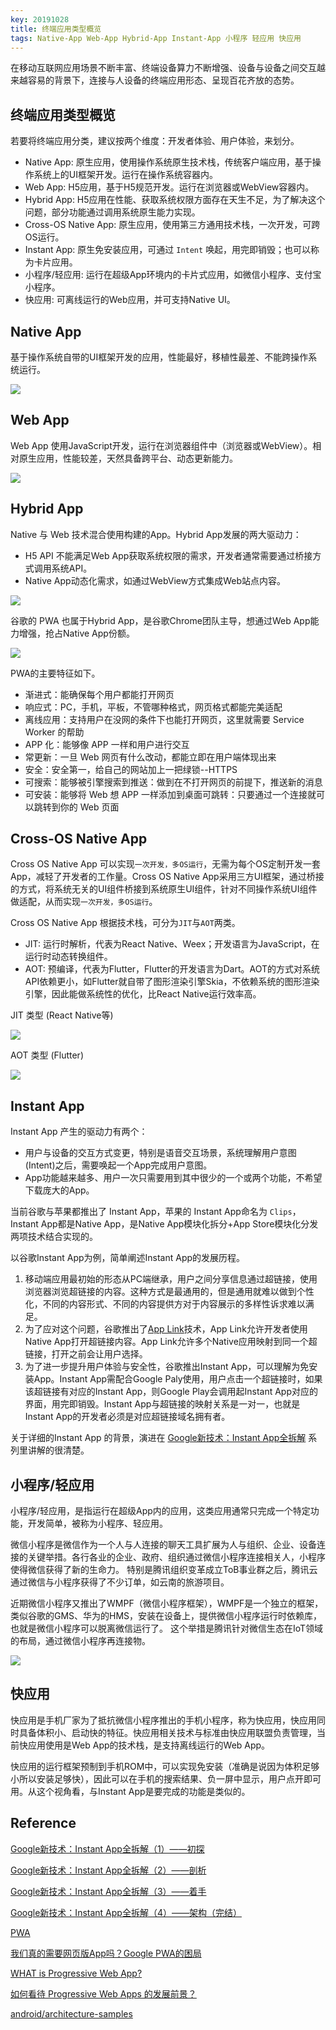 ```yaml
---
key: 20191028
title: 终端应用类型概览
tags: Native-App Web-App Hybrid-App Instant-App 小程序 轻应用 快应用
---
```


在移动互联网应用场景不断丰富、终端设备算力不断增强、设备与设备之间交互越来越容易的背景下，连接与人设备的终端应用形态、呈现百花齐放的态势。<!--more-->

## 终端应用类型概览

若要将终端应用分类，建议按两个维度：开发者体验、用户体验，来划分。

- Native App: 原生应用，使用操作系统原生技术栈，传统客户端应用，基于操作系统上的UI框架开发。运行在操作系统容器内。
- Web App: H5应用，基于H5规范开发。运行在浏览器或WebView容器内。
- Hybrid App: H5应用在性能、获取系统权限方面存在天生不足，为了解决这个问题，部分功能通过调用系统原生能力实现。
- Cross-OS Native App: 原生应用，使用第三方通用技术栈，一次开发，可跨OS运行。
- Instant App: 原生免安装应用，可通过 ```Intent``` 唤起，用完即销毁；也可以称为卡片应用。
- 小程序/轻应用: 运行在超级App环境内的卡片式应用，如微信小程序、支付宝小程序。
- 快应用: 可离线运行的Web应用，并可支持Native UI。

## Native App

基于操作系统自带的UI框架开发的应用，性能最好，移植性最差、不能跨操作系统运行。

![](/images/native-app.png)

## Web App

Web App 使用JavaScript开发，运行在浏览器组件中（浏览器或WebView）。相对原生应用，性能较差，天然具备跨平台、动态更新能力。

![](/images/web-app.png)

## Hybrid App

Native 与 Web 技术混合使用构建的App。Hybrid App发展的两大驱动力：

- H5 API 不能满足Web App获取系统权限的需求，开发者通常需要通过桥接方式调用系统API。
- Native App动态化需求，如通过WebView方式集成Web站点内容。

![](/images/hybrid-app.png)

谷歌的 PWA 也属于Hybrid App，是谷歌Chrome团队主导，想通过Web App能力增强，抢占Native App份额。

![](/images/pwa-app.png)

PWA的主要特征如下。

- 渐进式：能确保每个用户都能打开网页
- 响应式：PC，手机，平板，不管哪种格式，网页格式都能完美适配
- 离线应用：支持用户在没网的条件下也能打开网页，这里就需要 Service Worker 的帮助
- APP 化：能够像 APP 一样和用户进行交互
- 常更新：一旦 Web 网页有什么改动，都能立即在用户端体现出来
- 安全：安全第一，给自己的网站加上一把绿锁--HTTPS
- 可搜索：能够被引擎搜索到推送：做到在不打开网页的前提下，推送新的消息
- 可安装：能够将 Web 想 APP 一样添加到桌面可跳转：只要通过一个连接就可以跳转到你的 Web 页面

## Cross-OS Native App

Cross OS Native App 可以实现```一次开发，多OS运行```，无需为每个OS定制开发一套App，减轻了开发者的工作量。Cross OS Native App采用三方UI框架，通过桥接的方式，将系统无关的UI组件桥接到系统原生UI组件，针对不同操作系统UI组件做适配，从而实现```一次开发，多OS运行```。

Cross OS Native App 根据技术栈，可分为```JIT```与```AOT```两类。

- JIT: 运行时解析，代表为React Native、Weex；开发语言为JavaScript，在运行时动态转换组件。
- AOT: 预编译，代表为Flutter，Flutter的开发语言为Dart。AOT的方式对系统API依赖更小，如Flutter就自带了图形渲染引擎Skia，不依赖系统的图形渲染引擎，因此能做系统性的优化，比React Native运行效率高。

JIT 类型 (React Native等)

![](/images/cross-os-native-app-jit.png)

AOT 类型 (Flutter)

![](/images/cross-os-native-app-aot.png)

## Instant App

Instant App 产生的驱动力有两个：

- 用户与设备的交互方式变更，特别是语音交互场景，系统理解用户意图(Intent)之后，需要唤起一个App完成用户意图。
- App功能越来越多、用户一次只需要用到其中很少的一个或两个功能，不希望下载庞大的App。

当前谷歌与苹果都推出了 Instant App，苹果的 Instant App命名为 ```Clips```，Instant App都是Native App，是Native App模块化拆分+App Store模块化分发两项技术结合实现的。

以谷歌Instant App为例，简单阐述Instant App的发展历程。

1. 移动端应用最初始的形态从PC端继承，用户之间分享信息通过超链接，使用浏览器浏览超链接的内容。这种方式是最通用的，但是通用就难以做到个性化，不同的内容形式、不同的内容提供方对于内容展示的多样性诉求难以满足。
2. 为了应对这个问题，谷歌推出了[App Link](https://developer.android.google.cn/studio/write/app-link-indexing)技术，App Link允许开发者使用Native App打开超链接内容。App Link允许多个Native应用映射到同一个超链接，打开之前会让用户选择。
3. 为了进一步提升用户体验与安全性，谷歌推出Instant App，可以理解为免安装App。Instant App需配合Google Paly使用，用户点击一个超链接时，如果该超链接有对应的Instant App，则Google Play会调用起Instant App对应的界面，用完即销毁。Instant App与超链接的映射关系是一对一，也就是Instant App的开发者必须是对应超链接域名拥有者。

关于详细的Instant App 的背景，演进在 [Google新技术：Instant App全拆解](https://segmentfault.com/a/1190000010906162) 系列里讲解的很清楚。

## 小程序/轻应用

小程序/轻应用，是指运行在超级App内的应用，这类应用通常只完成一个特定功能，开发简单，被称为小程序、轻应用。

微信小程序是微信作为一个人与人连接的聊天工具扩展为人与组织、企业、设备连接的关键举措。各行各业的企业、政府、组织通过微信小程序连接相关人，小程序使得微信获得了新的生命力。
特别是腾讯组织变革成立ToB事业群之后，腾讯云通过微信与小程序获得了不少订单，如云南的旅游项目。

近期微信小程序又推出了WMPF（微信小程序框架），WMPF是一个独立的框架，类似谷歌的GMS、华为的HMS，安装在设备上，提供微信小程序运行时依赖库，也就是微信小程序可以脱离微信运行了。
这个举措是腾讯针对微信生态在IoT领域的布局，通过微信小程序再连接物。

![](/images/mini-app.png)

## 快应用

快应用是手机厂家为了抵抗微信小程序推出的手机小程序，称为快应用，快应用同时具备体积小、启动快的特征。快应用相关技术与标准由快应用联盟负责管理，当前快应用使用是Web App的技术栈，是支持离线运行的Web App。

快应用的运行框架预制到手机ROM中，可以实现免安装（准确是说因为体积足够小所以安装足够快），因此可以在手机的搜索结果、负一屏中显示，用户点开即可用。从这个视角看，与Instant App是要完成的功能是类似的。

## Reference

[Google新技术：Instant App全拆解（1）——初探](https://segmentfault.com/a/1190000010906162)

[Google新技术：Instant App全拆解（2）——剖析](https://segmentfault.com/a/1190000011169174)

[Google新技术：Instant App全拆解（3）——着手](https://segmentfault.com/a/1190000011315286)

[Google新技术：Instant App全拆解（4）——架构（完结）](https://segmentfault.com/a/1190000011648067)

[PWA](https://developers.google.com/web/progressive-web-apps/)

[我们真的需要网页版App吗？Google PWA的困局](https://www.leiphone.com/news/201606/UEiart497WUzS62u.html)

[WHAT is Progressive Web App?](https://yanshuo.io/assets/player/?deck=5753088f79bc440063aa84f0#/2)

[如何看待 Progressive Web Apps 的发展前景？](https://www.zhihu.com/question/46690207)

[android/architecture-samples](https://github.com/android/architecture-samples)